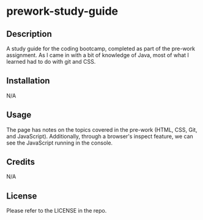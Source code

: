 # prework-study-guide

## Description

A study guide for the coding bootcamp, completed as part of the pre-work assignment. As I came in with a bit of knowledge of Java, most of what I learned had to do with git and CSS.

## Installation

N/A

## Usage

The page has notes on the topics covered in the pre-work (HTML, CSS, Git, and JavaScript). Additionally, through a browser's inspect feature, we can see the JavaScript running in the console.

## Credits

N/A

## License

Please refer to the LICENSE in the repo.